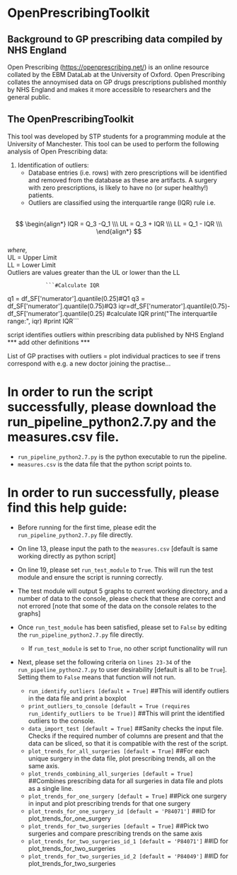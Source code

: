 # OpenPrescribingToolkit 


##  Background to GP prescribing data compiled by NHS England

Open Prescribing (https://openprescribing.net/) is an online resource collated by the EBM DataLab at the University of Oxford. Open Prescribing collates the annoymised data on GP drugs prescriptions published monthly by NHS England and makes it more accessible to researchers and the general public. 

##  The OpenPrescribingToolkit
This tool was developed by STP students for a programming module at the University of Manchester. This tool can be used to perform the following analysis of Open Prescribing data:<br>
1. Identification of outliers:<br>
    *  Database entries (i.e. rows) with zero prescriptions will be identified and removed from the database as these are artifacts. A surgery with zero prescriptions, is likely to have no (or super healthy!) patients. <br>
    *  Outliers are classified using the interquartile range (IQR) rule i.e.<br> <br>
    
$$ \begin{align*}
IQR = Q_3 -Q_1 \\\
UL = Q_3 + IQR \\\
LL = Q_1 - IQR \\\
\end{align*}
$$ <br>
    *where,*    <br>
        UL = Upper Limit  <br>
        LL = Lower Limit <br>
        Outliers are values greater than the UL or lower than the LL<br>
        
                ```#Calculate IQR
q1 = df_SF['numerator'].quantile(0.25)#Q1
q3 = df_SF['numerator'].quantile(0.75)#Q3
iqr=df_SF['numerator'].quantile(0.75)-df_SF['numerator'].quantile(0.25) #calculate IQR
print("The interquartile range:", iqr) #print IQR```<br>
    
script identifies outliers within prescribing data published by NHS England
*** add other definitions ***

List of GP practises with outliers =
plot individual practices to see if trens correspond with e.g. a new doctor joining the practise...




# In order to run the script successfully, please download the run_pipeline_python2.7.py and the measures.csv file.
  - `run_pipeline_python2.7.py` is the python executable to run the pipeline.
  - `measures.csv` is the data file that the python script points to.
  
  
# In order to run successfully, please find this help guide:
  - Before running for the first time, please edit the `run_pipeline_python2.7.py` file directly.
  - On line 13, please input the path to the `measures.csv` [default is same working directly as python script]
  - On line 19, please set `run_test_module` to `True`. This will run the test module and ensure the script is running correctly.
  - The test module will output 5 graphs to current working directory, and a number of data to the console, please check that these are correct and not errored [note that some of the data on the console relates to the graphs]
  - Once `run_test_module` has been satisfied, please set to `False` by editing the `run_pipeline_python2.7.py` file directly.
      - If `run_test_module` is set to `True`, no other script functionality will run
  
  - Next, please set the following criteria on `lines 23-34` of the `run_pipeline_python2.7.py` to user desirability [default is all to be `True`]. Setting them to `False` means that function will not run.
      - `run_identify_outliers [default = True]` ##This will identify outliers in the data file and print a boxplot
      - `print_outliers_to_console [default = True (requires run_identify_outliers to be True)]` ##This will print the identified outliers to the console.
      - `data_import_test [default = True]` ##Sanity checks the input file. Checks if the required number of columns are present and that the data can be sliced, so that it is compatible with the rest of the script.
      - `plot_trends_for_all_surgeries [default = True]` ##For each unique surgery in the data file, plot prescribing trends, all on the same axis.
      - `plot_trends_combining_all_surgeries [default = True]` ##Combines prescribing data for all surgeries in data file and plots as a single line.
      - `plot_trends_for_one_surgery [default = True]` ##Pick one surgery in input and plot prescribing trends for that one surgery
      - `plot_trends_for_one_surgery_id [default = 'P84071']` ##ID for plot_trends_for_one_surgery
      - `plot_trends_for_two_surgeries [default = True]` ##Pick two surgeries and compare prescribing trends on the same axis
      - `plot_trends_for_two_surgeries_id_1 [default = 'P84071']` ##ID for plot_trends_for_two_surgeries
      - `plot_trends_for_two_surgeries_id_2 [default = 'P84049']` ##ID for plot_trends_for_two_surgeries
